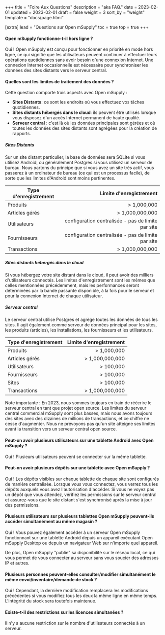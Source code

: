 +++
title = "Foire Aux Questions"
description = "aka FAQ."
date = 2023-02-01
updated = 2023-02-01
draft = false
weight = 3
sort_by = "weight"
template = "docs/page.html"

[extra]
lead = "Questions sur Open mSupply"
toc = true
top = true
+++

#### Open mSupply fonctionne-t-il hors ligne ?

Oui ! Open mSupply est conçu pour fonctionner en priorité en mode hors ligne, ce qui signifie que les utilisateurs peuvent continuer à effectuer leurs opérations quotidiennes sans avoir besoin d'une connexion Internet. Une connexion Internet occasionnelle est nécessaire pour synchroniser les données des sites distants vers le serveur central. 

#### Quelles sont les limites de traitement des données ?

Cette question comporte trois aspects avec Open mSupply :
* **Sites Distants**: ce sont les endroits où vous effectuez vos tâches quotidiennes.
* **Sites distants hébergés dans le cloud**: ils peuvent être utilisés lorsque vous disposez d'un accès Internet permanent de haute qualité.
* **Serveur central** : c'est là où les données principales sont gérées et où toutes les données des sites distants sont agrégées pour la création de rapports.

##### Sites Distants
Sur un site distant particulier, la base de données sera SQLite si vous utilisez Android, ou généralement Postgres si vous utilisez un serveur de bureau. Nous partons du principe que si vous avez un site très actif, vous passerez à un ordinateur de bureau (ce qui est un processus facile), de sorte que les limites d'Android sont moins pertinentes.

|  Type d'enregistrement   |  Limite d'enregistrement  |
|-------|-------:|
| Produits   | > 1,000,000   |
| Articles gérés   | > 1,000,000,000   |
| Utilisateurs   | configuration centralisée - pas de limite par site  |
| Fournisseurs   | configuration centralisée - pas de limite par site  |
| Transactions   | > 1,000,000,000    |

##### Sites distants hébergés dans le cloud
Si vous hébergez votre site distant dans le cloud, il peut avoir des milliers d'utilisateurs connectés. Les limites d'enregistrement sont les mêmes que celles mentionnées précédemment, mais les performances seront déterminées par la bande passante disponible, à la fois pour le serveur et pour la connexion Internet de chaque utilisateur.

##### Serveur central
Le serveur central utilise Postgres et agrège toutes les données de tous les sites. Il agit également comme serveur de données principal pour les sites, les produits (articles), les installations, les fournisseurs et les utilisateurs.

|  Type d'enregistrement   |  Limite d'enregistrement   |
|-------|-------:|
| Produits   | > 1,000,000   |
| Articles gérés   | > 1,000,000,000   |
| Utilisateurs   | > 100,000   |
| Fournisseurs   | > 100,000  |
| Sites  | > 100,000   |
| Transactions   | > 1,000,000,000    |

Note importante : En 2023, nous sommes toujours en train de réécrire le serveur central en tant que projet open source. Les limites du serveur central commercial mSupply sont plus basses, mais nous avons toujours des sites avec des dizaines de millions de transactions, et ce chiffre ne cesse d'augmenter. Nous ne prévoyons pas qu'un site atteigne ses limites avant la transition vers un serveur central open source.

#### Peut-on avoir plusieurs utilisateurs sur une tablette Android avec Open mSupply ?
Oui ! Plusieurs utilisateurs peuvent se connecter sur la même tablette.

#### Peut-on avoir plusieurs dépôts sur une tablette avec Open mSupply ?

Oui ! Les dépôts visibles sur chaque tablette de chaque site sont configurés de manière centralisée. Lorsque vous vous connectez, vous verrez tous les dépôts auxquels vous avez l'autorisation d'accéder. Si vous ne voyez pas un dépôt que vous attendez, vérifiez les permissions sur le serveur central et assurez-vous que le site distant s'est synchronisé après la mise à jour des permissions.

#### Plusieurs utilisateurs sur plusieurs tablettes Open mSupply peuvent-ils accéder simultanément au même magasin ?

Oui ! Vous pouvez également accéder à un serveur Open mSupply fonctionnant sur une tablette Android depuis un appareil exécutant Open mSupply Desktop ou depuis un navigateur Web sur n'importe quel appareil.

De plus, Open mSupply "publie" sa disponibilité sur le réseau local, ce qui vous permet de vous connecter au serveur sans vous soucier des adresses IP et autres.

#### Plusieurs personnes peuvent-elles consulter/modifier simultanément le même envoi/inventaire/demande de stock ?
Oui ! Cependant, la dernière modification remplacera les modifications précédentes si vous modifiez tous les deux la même ligne en même temps. L'intégrité du stock sera toutefois maintenue.

#### Existe-t-il des restrictions sur les licences simultanées ?

Il n'y a aucune restriction sur le nombre d'utilisateurs connectés à un serveur.
